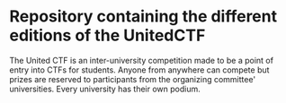 # Repository containing the different editions of the UnitedCTF

The United CTF is an inter-university competition made to be a point of entry into CTFs for students. Anyone from anywhere can compete but prizes are reserved to participants from the organizing committee' universities. Every university has their own podium.